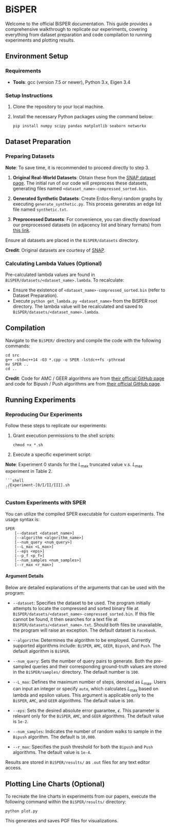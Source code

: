 # BiSPER

Welcome to the official BiSPER documentation. This guide provides a comprehensive walkthrough to replicate our experiments, covering everything from dataset preparation and code compilation to running experiments and plotting results.

## Environment Setup

### Requirements
- **Tools**: gcc (version 7.5 or newer), Python 3.x, Eigen 3.4

### Setup Instructions
1. Clone the repository to your local machine.
2. Install the necessary Python packages using the command below:

    ```shell
    pip install numpy scipy pandas matplotlib seaborn networkx
    ```

## Dataset Preparation

### Preparing Datasets

**Note**: To save time, it is recommended to proceed directly to step 3.

1. **Original Real-World Datasets**: Obtain these from the [SNAP dataset page](https://snap.stanford.edu/data/). The initial run of our code will preprocess these datasets, generating files named `<dataset_name>-compressed_sorted.bin`.

2. **Generated Synthetic Datasets**: Create Erdos-Renyi random graphs by executing `generate_synthetic.py`. This process generates an edge list file named `synthetic.txt`.

3. **Preprocessed Datasets**: For convenience, you can directly download our preprocessed datasets (in adjacency list and binary formats) from [this link](https://mega.nz/folder/pPghxKpZ#ZZCDT2H844otXKrchH2jbA). 

Ensure all datasets are placed in the `BiSPER/datasets` directory.

**Credit**: Original datasets are courtesy of [SNAP](https://snap.stanford.edu/data/).

### Calculating Lambda Values (Optional)

Pre-calculated lambda values are found in `BiSPER/datasets/<dataset_name>.lambda`. To recalculate:

- Ensure the existence of `<dataset_name>-compressed_sorted.bin` (refer to Dataset Preparation).
- Execute `python get_lambda.py <dataset_name>` from the BiSPER root directory. The lambda value will be recalculated and saved to `BiSPER/datasets/<dataset_name>.lambda`.

## Compilation

Navigate to the `BiSPER/` directory and compile the code with the following commands:

```shell
cd src
g++ -std=c++14 -O3 *.cpp -o SPER -lstdc++fs -pthread
mv SPER ..
cd ..
```

**Credit**: Code for AMC / GEER algorithms are from [their official GitHub page](https://github.com/AnryYang/GEER) and code for Bipush / Push algorithms are from [their official GitHub page](https://github.com/mhliao516/Resistance-Landmark).

## Running Experiments

### Reproducing Our Experiments

Follow these steps to replicate our experiments:

1. Grant execution permissions to the shell scripts:

    ```shell 
    chmod +x *.sh
    ```

2. Execute a specific experiment script:

**Note**: Experiment 0 stands for the $L_{\max}$ truncated value v.s. $L_{\max}$ experiment in Table 2.

    ```shell
    ./Experiment-[0/I/II/III].sh
    ```

### Custom Experiments with SPER

You can utilize the compiled SPER executable for custom experiments. The usage syntax is:

```shell
SPER 
    [--dataset <dataset_name>] 
    [--algorithm <algorithm_name>] 
    [--num_query <num_query>] 
    [--L_max <L_max>] 
    [--eps <eps>] 
    [--p_f <p_f>] 
    [--num_samples <num_samples>] 
    [--r_max <r_max>]
```

#### Argument Details

Below are detailed explanations of the arguments that can be used with the program:

- `--dataset`: Specifies the dataset to be used. The program initially attempts to locate the compressed and sorted binary file at `BiSPER/datasets/<dataset_name>-compressed_sorted.bin`. If this file cannot be found, it then searches for a text file at `BiSPER/datasets/<dataset_name>.txt`. Should both files be unavailable, the program will raise an exception. The default dataset is `Facebook`.

- `--algorithm`: Determines the algorithm to be employed. Currently supported algorithms include: `BiSPER`, `AMC`, `GEER`, `Bipush`, and `Push`. The default algorithm is `BiSPER`.

- `--num_query`: Sets the number of query pairs to generate. Both the pre-sampled queries and their corresponding ground-truth values are stored in the `BiSPER/samples/` directory. The default number is `100`.

- `--L_max`: Defines the maximum number of steps, denoted as $L_{\max}$. Users can input an integer or specify `auto`, which calculates $L_{\max}$ based on lambda and epsilon values. This argument is applicable only to the `BiSPER`, `AMC`, and `GEER` algorithms. The default value is `100`.

- `--eps`: Sets the desired absolute error guarantee, $\epsilon$. This parameter is relevant only for the `BiSPER`, `AMC`, and `GEER` algorithms. The default value is ```1e-2```.

- `--num_samples`: Indicates the number of random walks to sample in the `Bipush` algorithm. The default is `10,000`.

- `--r_max`: Specifies the push threshold for both the `Bipush` and `Push` algorithms. The default value is ```1e-4```.

Results are stored in `BiSPER/results/` as `.out` files for any text editor access.

## Plotting Line Charts (Optional)

To recreate the line charts in experiments from our papers, execute the following command within the `BiSPER/results/` directory:

```shell
python plot.py
```

This generates and saves PGF files for visualizations.